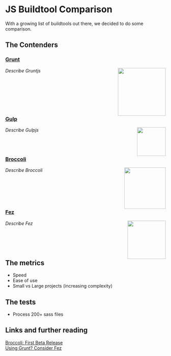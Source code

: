 # JS Buildtool Comparison

With a growing list of buildtools out there, we decided to do some comparison.

## The Contenders

### [Grunt](http://gruntjs.com/)

<img src="http://gruntjs.com/img/grunt-logo.png" width="150" style="float:right"/>

*Describe Gruntjs*

<div style="clear:right"/>

### [Gulp](http://gulpjs.com/)

<img src="https://raw2.github.com/gulpjs/artwork/master/gulp-2x.png" width="90" style="float:right"/>

*Describe Gulpjs*

<div style="clear:right"/>

### [Broccoli](https://github.com/joliss/broccoli)

<img src="http://www.asbjornenge.com/cdn/images/broccoli.png" width="130" style="float:right"/>

*Describe Broccoli*

<div style="clear:right"/>

### [Fez](http://fez.github.io/)

<img src="http://fez.github.io/fez.png" width="120" style="float:right"/>

*Describe Fez*

<div style="clear:right"/>

## The metrics

* Speed
* Ease of use
* Small vs Large projects (increasing complexity)

## The tests

* Process 200+ sass files

## Links and further reading

[Broccoli: First Beta Release](http://www.solitr.com/blog/2014/02/broccoli-first-release/index.html)  
[Using Grunt? Consider Fez](http://flippinawesome.org/2014/02/24/using-grunt-consider-fez/)
